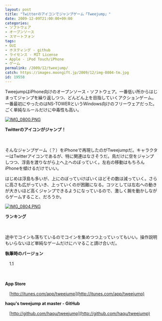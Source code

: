 ```yaml
---
layout: post
title: "Twitterのアイコンでジャンプゲーム「Tweejump」"
date: 2009-12-09T21:00:00+09:00
categories:
- ソフトウェア
- オープンソース
- スマートフォン
tags: 
- GUI
- ホスティング - github
- ライセンス - MIT License
- Apple - iPod Touch/iPhone
- ゲーム
permalink: /2009/12/tweejump/
catch: https://images.moongift.jp/2009/12/img-0804-tm.jpg
id: 19558
---
```

TweejumpはiPhone向けのオープンソース・ソフトウェア。一番低い所からはじまってジャンプを繰り返しつつ、どんどん上を目指していくアクションゲーム。一番最初にやったのはNS-TOWERというWindows向けのフリーウェアだった。ごく単純なルールだけに中毒性も高い。

  

[![IMG_0800.PNG](https://images.moongift.jp/2009/12/img-0800-tm.jpg)](https://images.moongift.jp/2009/12/img-0800.png)  
  
**Twitterのアイコンがジャンプ！**

  

　

  

そんなジャンプゲーム（？）をiPhoneで再現したのがTweejumpだ。キャラクターはTwitterアイコンであるが、特に関連はなさそうだ。鳥だけに空をジャンプしつつ、浮島を渡りながら上へ上へのぼっていく。左右の移動はもちろんiPhoneを傾けるだけでいい。

  
  
<!--more-->

はじめは浮島も多いが、上にのぼっていけばいくほどその数は減っていく。さらに高さも広がっていき、上っていくのが困難になる。コツとしては左右への動きが大きいほど高くジャンプできるようになっているので、激しく腕を動かしながらゲームすること、だろうか。

  

[![IMG_0804.PNG](https://images.moongift.jp/2009/12/img-0804-tm.jpg)](https://images.moongift.jp/2009/12/img-0804.png)  
  
**ランキング**

  

　

  

途中でコインも落ちているのでコインを集めつつ上っていってもいい。操作説明もいらないほど単純なゲームだけにハマること請け合いだ。

  

**執筆時のバージョン**  
  
　1.1

  

　

  

**App Store**  
  
　[http://itunes.com/app/tweejump](http://itunes.com/app/tweejump)

  

**haqu's tweejump at master - GitHub**  
  
　[http://github.com/haqu/tweejump](http://github.com/haqu/tweejump)

  
  
